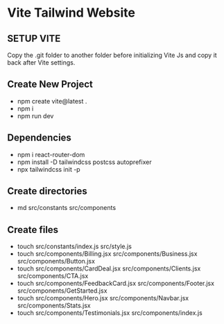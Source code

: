 # Vite Tailwind Website

## SETUP VITE
Copy the .git folder to another folder before initializing Vite Js and copy it back after Vite settings.

## Create New Project
- npm create vite@latest .
- npm i
- npm run dev

## Dependencies
- npm i react-router-dom
- npm install -D tailwindcss postcss autoprefixer
- npx tailwindcss init -p

## Create directories 
- md src/constants src/components

## Create files
- touch src/constants/index.js src/style.js
- touch src/components/Billing.jsx src/components/Business.jsx src/components/Button.jsx
- touch src/components/CardDeal.jsx src/components/Clients.jsx src/components/CTA.jsx
- touch src/components/FeedbackCard.jsx src/components/Footer.jsx src/components/GetStarted.jsx
- touch src/components/Hero.jsx src/components/Navbar.jsx src/components/Stats.jsx
- touch src/components/Testimonials.jsx src/components/index.js